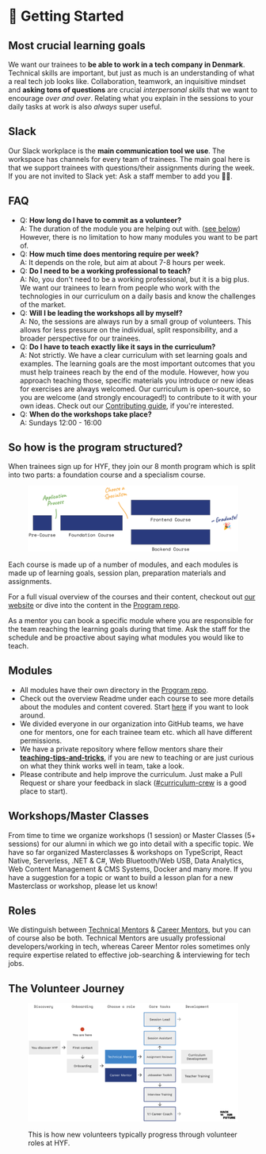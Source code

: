 # 🎯 Getting Started

## Most crucial learning goals

We want our trainees to **be able to work in a tech company in Denmark**. Technical skills are important, but just as much is an understanding of what a real tech job looks like. Collaboration, teamwork, an inquisitive mindset and **asking tons of questions** are crucial _interpersonal skills_ that we want to encourage _over and over_. Relating what you explain in the sessions to your daily tasks at work is also _always_ super useful.

## Slack

Our Slack workplace is the **main communication tool we use**. The workspace has channels for every team of trainees. The main goal here is that we support trainees with questions/their assignments during the week. If you are not invited to Slack yet: Ask a staff member to add you 👨‍💻.

## FAQ

* Q: **How long do I have to commit as a volunteer?**\
  A: The duration of the module you are helping out with. ([see below](https://mentor.hackyourfuture.dk/getting-started#so-how-is-the-curriculum-structured)) However, there is no limitation to how many modules you want to be part of.&#x20;
* Q: **How much time does mentoring require per week?**\
  A: It depends on the role, but aim at about 7-8 hours per week.
* Q: **Do I need to be a working professional to teach?**\
  A: No, you don't need to be a working professional, but it is a big plus. We want our trainees to learn from people who work with the technologies in our curriculum on a daily basis and know the challenges of the market.
* Q: **Will I be leading the workshops all by myself?**\
  A: No, the sessions are always run by a small group of volunteers. This allows for less pressure on the individual, split responsibility, and a broader perspective for our trainees.
* Q: **Do I have to teach exactly like it says in the curriculum?**\
  A: Not strictly. We have a clear curriculum with set learning goals and examples. The learning goals are the most important outcomes that you must help trainees reach by the end of the module. However, how you approach teaching those, specific materials you introduce or new ideas for exercises are always welcomed. Our curriculum is open-source, so you are welcome (and strongly encouraged!) to contribute to it with your own ideas. Check out our [Contributing guide](https://github.com/HackYourFuture-CPH/programme/tree/main/contributing), if you're interested.
* Q: **When do the workshops take place?**\
  A: Sundays 12:00 - 16:00

## So how is the program structured?

When trainees sign up for HYF, they join our 8 month program which is split into two parts: a foundation course and a specialism course.&#x20;

<figure><img src="../.gitbook/assets/686cd4d8f1baa8f9a5317caa_Untitled presentation.png" alt=""><figcaption></figcaption></figure>

Each course is made up of a number of modules, and each modules is made up of learning goals, session plan, preparation materials and assignments.

For a full visual overview of the courses and their content, checkout out [our website](https://www.hackyourfuture.dk/apply) or dive into the content in the [Program repo](https://github.com/HackYourFuture-CPH/programme).

As a mentor you can book a specific module where you are responsible for the team reaching the learning goals during that time. Ask the staff for the schedule and be proactive about saying what modules you would like to teach.

## Modules

* All modules have their own directory in the [Program repo](https://github.com/HackYourFuture-CPH/programme).
* Check out the overview Readme under each course to see more details about the modules and content covered. Start [here](https://github.com/HackYourFuture-CPH/programme/tree/main/courses) if you want to look around.
* We divided everyone in our organization into GitHub teams, we have one for mentors, one for each trainee team etc. which all have different permissions.
* We have a private repository where fellow mentors share their [**teaching-tips-and-tricks**](https://github.com/HackYourFuture/teaching_tips_tricks), if you are new to teaching or are just curious on what they think works well in team, take a look.
* Please contribute and help improve the curriculum. Just make a Pull Request or share your feedback in slack ([#curriculum-crew](https://hackyourfuture-cph.slack.com/archives/C070USK1UET) is a good place to start).

## Workshops/Master Classes

From time to time we organize workshops (1 session) or Master Classes (5+ sessions) for our alumni in which we go into detail with a specific topic. We have so far organized Masterclasses & workshops on TypeScript, React Native, Serverless, .NET & C#, Web Bluetooth/Web USB, Data Analytics, Web Content Management & CMS Systems, Docker and many more. If you have a suggestion for a topic or want to build a lesson plan for a new Masterclass or workshop, please let us know!

## Roles

We distinguish between [Technical Mentors](../roles/technical-mentors/) & [Career Mentors](../roles/career-mentors/), but you can of course also be both. Technical Mentors are usually professional developers/working in tech, whereas Career Mentor roles sometimes only require expertise related to effective job-searching & interviewing for tech jobs.

## The Volunteer Journey

<figure><img src="../.gitbook/assets/MentorJourneyWithLogo.png" alt=""><figcaption><p>This is how new volunteers typically progress through volunteer roles at HYF.</p></figcaption></figure>
